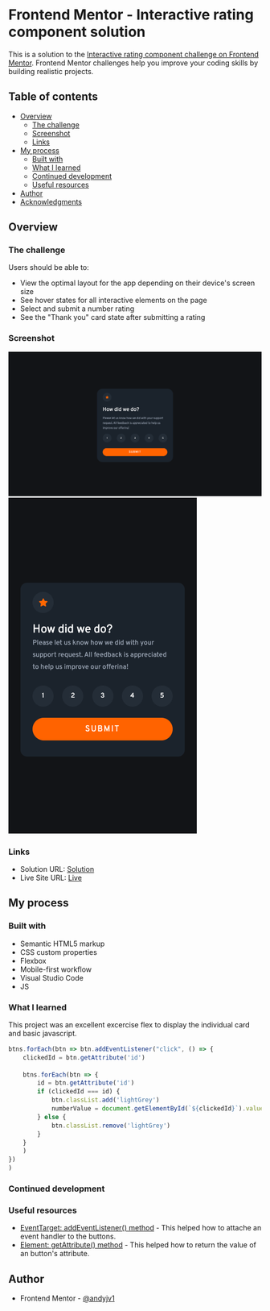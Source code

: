 # Frontend Mentor - Interactive rating component solution

This is a solution to the [Interactive rating component challenge on Frontend Mentor](https://www.frontendmentor.io/challenges/interactive-rating-component-koxpeBUmI). Frontend Mentor challenges help you improve your coding skills by building realistic projects. 

## Table of contents

- [Overview](#overview)
  - [The challenge](#the-challenge)
  - [Screenshot](#screenshot)
  - [Links](#links)
- [My process](#my-process)
  - [Built with](#built-with)
  - [What I learned](#what-i-learned)
  - [Continued development](#continued-development)
  - [Useful resources](#useful-resources)
- [Author](#author)
- [Acknowledgments](#acknowledgments)

## Overview

### The challenge

Users should be able to:

- View the optimal layout for the app depending on their device's screen size
- See hover states for all interactive elements on the page
- Select and submit a number rating
- See the "Thank you" card state after submitting a rating

### Screenshot

![](./screenshots/Screen%20Shot%201.png)
![](./screenshots/Screen%20Shot%202.png)
### Links

- Solution URL: [Solution](https://github.com/andyjv1/Interactive-rating-component.git)
- Live Site URL: [Live](https://andyjv1.github.io/Interactive-rating-component/)

## My process

### Built with

- Semantic HTML5 markup
- CSS custom properties
- Flexbox
- Mobile-first workflow
- Visual Studio Code
- JS


### What I learned

This project was an excellent excercise flex to display the individual card and basic javascript.

```js
btns.forEach(btn => btn.addEventListener("click", () => {
    clickedId = btn.getAttribute('id')

    btns.forEach(btn => {
        id = btn.getAttribute('id')
        if (clickedId === id) {
            btn.classList.add('lightGrey')
            numberValue = document.getElementById(`${clickedId}`).value
        } else {
            btn.classList.remove('lightGrey')
        }
    }
    )
})
)
```


### Continued development

### Useful resources

- [EventTarget: addEventListener() method](https://developer.mozilla.org/en-US/docs/Web/API/EventTarget/addEventListener) - This helped how to attache an event handler to the buttons.
- [Element: getAttribute() method](https://developer.mozilla.org/en-US/docs/Web/API/Element/getAttribute) - This helped how to return the value of an button's attribute.

## Author

- Frontend Mentor - [@andyjv1](https://www.frontendmentor.io/profile/andyjv1)

